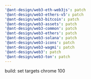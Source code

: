 ```yaml
---
'@ant-design/web3-eth-web3js': patch
'@ant-design/web3-ethers-v5': patch
'@ant-design/web3-bitcoin': patch
'@ant-design/web3-assets': patch
'@ant-design/web3-common': patch
'@ant-design/web3-ethers': patch
'@ant-design/web3-solana': patch
'@ant-design/web3-icons': patch
'@ant-design/web3-wagmi': patch
'@ant-design/web3': patch
'@ant-design/web3-ton': patch
---
```


build: set targets chrome 100
